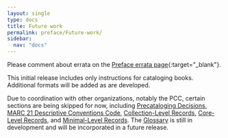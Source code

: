 ```yaml
---
layout: single
type: docs
title: Future work
permalink: preface/Future-work/
sidebar:
  nav: "docs"
---
```


Please comment about errata on the [Preface errata page](https://docs.google.com/document/d/1KSt090ycV2BCt6I9vIpcknGrQcyXAK8WtRKg_WvYDEA/edit#heading=h.9jw77wuk8mmu){:target="_blank"}.

This initial release includes only instructions for cataloging books. Additional formats will be added as  are developed.

Due to coordination with other organizations, notably the PCC, certain sections are being skipped for now, including [Precataloging Decisions](/DCRMR/introduction/#x-precataloging-decisions), [MARC 21 Descriptive Conventions Code](/DCRMR/Appendix-a/), [Collection-Level Records](/DCRMR/Appendix-b/), [Core-Level Records](/DCRMR/Appendix-c/), and [Minimal-Level Records](/DCRMR/Appendix-d/). The [Glossary](/DCRMR/glossary/) is still in development and will be incorporated in a future release.
